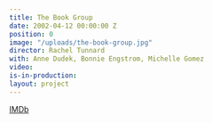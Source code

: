 ```yaml
---
title: The Book Group
date: 2002-04-12 00:00:00 Z
position: 0
image: "/uploads/the-book-group.jpg"
director: Rachel Tunnard
with: Anne Dudek, Bonnie Engstrom, Michelle Gomez
video: 
is-in-production: 
layout: project
---
```


[IMDb](https://www.imdb.com/title/tt0276650/?ref_=nv_sr_srsg_0_tt_3_nm_0_q_the%2520book%2520group)